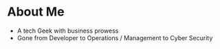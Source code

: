 # About Me
- A tech Geek with business prowess
- Gone from Developer to Operations / Management to Cyber Security

